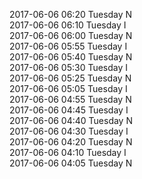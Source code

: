 2017-06-06 06:20 Tuesday  N  
2017-06-06 06:10 Tuesday  I  
2017-06-06 06:00 Tuesday  N  
2017-06-06 05:55 Tuesday  I  
2017-06-06 05:40 Tuesday  N  
2017-06-06 05:30 Tuesday  I  
2017-06-06 05:25 Tuesday  N  
2017-06-06 05:05 Tuesday  I  
2017-06-06 04:55 Tuesday  N  
2017-06-06 04:45 Tuesday  I  
2017-06-06 04:40 Tuesday  N  
2017-06-06 04:30 Tuesday  I  
2017-06-06 04:20 Tuesday  N  
2017-06-06 04:10 Tuesday  I  
2017-06-06 04:05 Tuesday  N  
